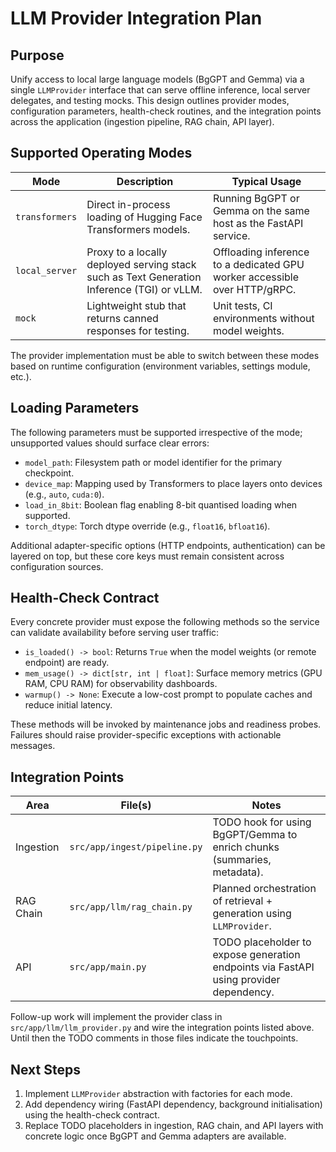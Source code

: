 # LLM Provider Integration Plan

## Purpose

Unify access to local large language models (BgGPT and Gemma) via a single `LLMProvider`
interface that can serve offline inference, local server delegates, and testing mocks.
This design outlines provider modes, configuration parameters, health-check routines,
and the integration points across the application (ingestion pipeline, RAG chain, API layer).

## Supported Operating Modes

| Mode | Description | Typical Usage |
| --- | --- | --- |
| `transformers` | Direct in-process loading of Hugging Face Transformers models. | Running BgGPT or Gemma on the same host as the FastAPI service. |
| `local_server` | Proxy to a locally deployed serving stack such as Text Generation Inference (TGI) or vLLM. | Offloading inference to a dedicated GPU worker accessible over HTTP/gRPC. |
| `mock` | Lightweight stub that returns canned responses for testing. | Unit tests, CI environments without model weights. |

The provider implementation must be able to switch between these modes based on runtime
configuration (environment variables, settings module, etc.).

## Loading Parameters

The following parameters must be supported irrespective of the mode; unsupported values
should surface clear errors:

- `model_path`: Filesystem path or model identifier for the primary checkpoint.
- `device_map`: Mapping used by Transformers to place layers onto devices (e.g., `auto`, `cuda:0`).
- `load_in_8bit`: Boolean flag enabling 8-bit quantised loading when supported.
- `torch_dtype`: Torch dtype override (e.g., `float16`, `bfloat16`).

Additional adapter-specific options (HTTP endpoints, authentication) can be layered on top,
but these core keys must remain consistent across configuration sources.

## Health-Check Contract

Every concrete provider must expose the following methods so the service can validate
availability before serving user traffic:

- `is_loaded() -> bool`: Returns `True` when the model weights (or remote endpoint) are ready.
- `mem_usage() -> dict[str, int | float]`: Surface memory metrics (GPU RAM, CPU RAM) for observability dashboards.
- `warmup() -> None`: Execute a low-cost prompt to populate caches and reduce initial latency.

These methods will be invoked by maintenance jobs and readiness probes. Failures should raise
provider-specific exceptions with actionable messages.

## Integration Points

| Area | File(s) | Notes |
| --- | --- | --- |
| Ingestion | `src/app/ingest/pipeline.py` | TODO hook for using BgGPT/Gemma to enrich chunks (summaries, metadata). |
| RAG Chain | `src/app/llm/rag_chain.py` | Planned orchestration of retrieval + generation using `LLMProvider`. |
| API | `src/app/main.py` | TODO placeholder to expose generation endpoints via FastAPI using provider dependency. |

Follow-up work will implement the provider class in `src/app/llm/llm_provider.py` and wire the
integration points listed above. Until then the TODO comments in those files indicate the touchpoints.

## Next Steps

1. Implement `LLMProvider` abstraction with factories for each mode.
2. Add dependency wiring (FastAPI dependency, background initialisation) using the health-check contract.
3. Replace TODO placeholders in ingestion, RAG chain, and API layers with concrete logic once
   BgGPT and Gemma adapters are available.
